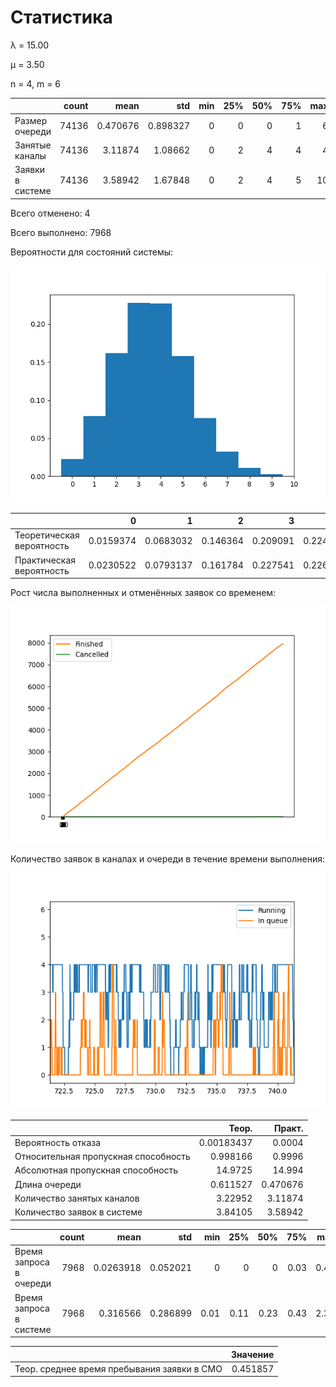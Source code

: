 # Статистика

λ = 15.00



μ = 3.50



n = 4, m = 6



|                  |   count |     mean |      std |   min |   25% |   50% |   75% |   max |
|:-----------------|--------:|---------:|---------:|------:|------:|------:|------:|------:|
| Размер очереди   |   74136 | 0.470676 | 0.898327 |     0 |     0 |     0 |     1 |     6 |
| Занятые каналы   |   74136 | 3.11874  | 1.08662  |     0 |     2 |     4 |     4 |     4 |
| Заявки в системе |   74136 | 3.58942  | 1.67848  |     0 |     2 |     4 |     5 |    10 |



Всего отменено: 4



Всего выполнено: 7968



Вероятности для состояний системы:

![hist](hists/11112021_185237.png)



|                           |         0 |         1 |        2 |        3 |        4 |        5 |         6 |         7 |         8 |          9 |          10 |
|:--------------------------|----------:|----------:|---------:|---------:|---------:|---------:|----------:|----------:|----------:|-----------:|------------:|
| Теоретическая вероятность | 0.0159374 | 0.0683032 | 0.146364 | 0.209091 | 0.224027 | 0.16802  | 0.0969345 | 0.0454381 | 0.0179361 | 0.00611457 | 0.00183437  |
| Практическая вероятность  | 0.0230522 | 0.0793137 | 0.161784 | 0.227541 | 0.226988 | 0.157993 | 0.0762248 | 0.0322515 | 0.011317  | 0.0029945  | 0.000539549 |



Рост числа выполненных и отменённых заявок со временем:

![graph](hists/11112021_185237-2.png)



Количество заявок в каналах и очереди в течение времени выполнения:

![graph](hists/11112021_185237-3.png)



|                                      |       Теор. |    Практ. |
|:-------------------------------------|------------:|----------:|
| Вероятность отказа                   |  0.00183437 |  0.0004   |
| Относительная пропускная способность |  0.998166   |  0.9996   |
| Абсолютная пропускная способность    | 14.9725     | 14.994    |
| Длина очереди                        |  0.611527   |  0.470676 |
| Количество занятых каналов           |  3.22952    |  3.11874  |
| Количество заявок в системе          |  3.84105    |  3.58942  |



|                         |   count |      mean |      std |   min |   25% |   50% |   75% |   max |
|:------------------------|--------:|----------:|---------:|------:|------:|------:|------:|------:|
| Время запроса в очереди |    7968 | 0.0263918 | 0.052021 |  0    |  0    |  0    |  0.03 |  0.42 |
| Время запроса в системе |    7968 | 0.316566  | 0.286899 |  0.01 |  0.11 |  0.23 |  0.43 |  2.34 |



|                                             |   Значение |
|:--------------------------------------------|-----------:|
| Теор. среднее время пребывания заявки в СМО |   0.451857 |



